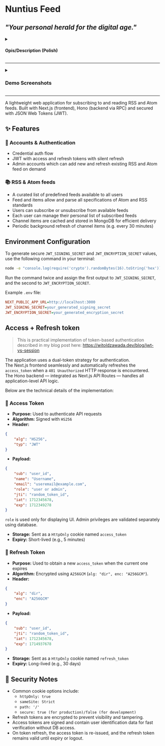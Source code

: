 # Nuntius Feed

## ***"Your personal herald for the digital age."***

<details>
<summary>

#### Opis/Description (Polish)

</summary>

Aplikacja umożliwia przegląd i analizę danych z różnych kanałów RSS i Atom, agregując je w jednolitym formacie niezależnie od ich źródła i struktury. 


Pozwala użytkownikom subskrybować interesujące ich kanały, a następnie przeglądać treści w spójnej i przejrzystej formie. System automatycznie przetwarza heterogeniczne dane XML, ujednolica je i zapisuje w bazie danych, umożliwiając dalsze analizy oraz korelacje między źródłami i tematami.

Dane prezentowane są w nowoczesnym interfejsie, umożliwiając szybkie wyszukiwanie, filtrowanie i odczyt kluczowych informacji.

#### Przykładowe pytania, na które odpowiada aplikacja:
- Które kanały są aktualizowane, a które od dłuższego czasu nie publikowały nowych treści?
- Jakie są najnowsze artykuły z dodanych kanałów RSS i Atom?
- Ile jest arykułów zawierających określone słowa kluczowe (np. "Unia Europejska", "AI")?
- Które kanały mają największą liczbę wpisów?
- Które kanały dostarczają dane, które wymagają korekty lub fallbacków (np. brak ``description``,``author`` czy ``language``)?
- Jak różnią się schematy danych pomiędzy źródłami i jak aplikacja je normalizuje?

Dane kanałów RSS i Atom można eksportować w formacie XML i JSON.

Pierwszy zarejestrowany w systemie użytkownik zostaje adminem.
  
</details>

<hr>

<details>
<summary>

### Demo Screenshots

</summary> 

Landing Page:
![Admin Landing Page][Admin Landing Page]

Subscribed Feeds:
![Subscribed Feeds][Subscribed Feeds]

Single Feed:
![Single Feed][Single Feed]

All Articles:
![All Articles][All Articles]

Favorite Articles:
![Favorite Articles][Favorite Articles]

Admin Dashboard:
![Admin Dash1][Admin Dash1]
![Admin Dash2][Admin Dash2]

[Admin Landing Page]: ./screenshots/admin_landing.png "Admin Landing Page"
[Subscribed Feeds]: ./screenshots/sub_feeds.png "Subscribed Feeds"
[Single Feed]: ./screenshots/single_feed.png "Single Feed"
[All Articles]: ./screenshots/all_articles.png "All Articles"
[Favorite Articles]: ./screenshots/fav_articles.png "Favorite Articles"
[Admin Dash1]: ./screenshots/admin_dash1.png "Admin Dash1"
[Admin Dash2]: ./screenshots/admin_dash2.png "Admin Dash2"

...and many more!
  
</details>

<hr>

A lightweight web application for subscribing to and reading RSS and Atom feeds.
Built with Next.js (frontend), Hono (backend via RPC) and secured with JSON Web Tokens (JWT).

## ✨ Features
### 🧑 Accounts & Authentication
- Credential auth flow
- JWT with access and refresh tokens with silent refresh
- Admin accounts which can add new and refresh existing RSS and Atom feed on demand

### 📚 RSS & Atom feeds
- A curated list of predefined feeds available to all users
- Feed and items allow and parse all specifications of Atom and RSS standards
- Users can subscribe or unsubscribe from available feeds
- Each user can manage their personal list of subscribed feeds
- Channel items are cached and stored in MongoDB for efficient delivery
- Periodic background refresh of channel items (e.g. every 30 minutes)

## Environment Configuration
To generate secure ``JWT_SIGNING_SECRET`` and ``JWT_ENCRYPTION_SECRET`` values, use the following command in your terminal:

```bash
node -e "console.log(require('crypto').randomBytes(16).toString('hex'))"
```

Run the command twice and assign the first output to ``JWT_SIGNING_SECRET``, and the second to ``JWT_ENCRYPTION_SECRET``.

Example ``.env`` file:
```ini
NEXT_PUBLIC_APP_URL=http://localhost:3000
JWT_SIGNING_SECRET=your_generated_signing_secret
JWT_ENCRYPTION_SECRET=your_generated_encryption_secret
```

## Access + Refresh token

> This is practical implementation of token-based authentication described in my blog post here:
> https://witoldzawada.dev/blog/jwt-vs-session 

The application uses a dual-token strategy for authentication.  
The Next.js frontend seamlessly and automatically refreshes the `access_token` when a `401 Unauthorized` HTTP response is encountered.  
The Hono backend — integrated as Next.js API Routes — handles all application-level API logic.

Below are the technical details of the implementation:

### 🔑 Access Token

- **Purpose:** Used to authenticate API requests
- **Algorithm:** Signed with ``HS256``
- **Header:** 
```json
{
    "alg": "HS256",
    "typ": "JWT"
}
```
- **Payload:** 
```json
{
    "sub": "user_id",
    "name": "Username",
    "email": "useremail@example.com",
    "role": "user or admin",
    "jti": "random_token_id",
    "iat": 1712345678,
    "exp": 1712349278
}
```

``role`` is used only for displaying UI. Admin privileges are validated separately using database.

- **Storage:** Sent as a ``HttpOnly`` cookie named ``access_token``
- **Expiry:** Short-lived (e.g., 5 minutes)

### 🔐 Refresh Token

- **Purpose:** Used to obtain a new ``access_token`` when the current one expires
- **Algorithm:** Encrypted using ``A256GCM`` (``alg: "dir", enc: "A256GCM"``).
- **Header:** 
```json
{
    "alg": "dir",
    "enc": "A256GCM"
}
```
- **Payload:** 
```json
{
    "sub": "user_id",
    "jti": "random_token_id",
    "iat": 1712345678,
    "exp": 1714937678
}
```
- **Storage:** Sent as a ``HttpOnly`` cookie named ``refresh_token``
- **Expiry:** Long-lived (e.g., 30 days)

## 🔐 Security Notes
- Common cookie options include:
    - ``httpOnly: true``
    - ``sameSite: Strict``
    - ``path: '/'``
    - ``secure: true (for production)/false (for development)``
- Refresh tokens are encrypted to prevent visibility and tampering.
- Access tokens are signed and contain user identification data for fast verification without DB access.
- On token refresh, the access token is re-issued, and the refresh token remains valid until expiry or logout.